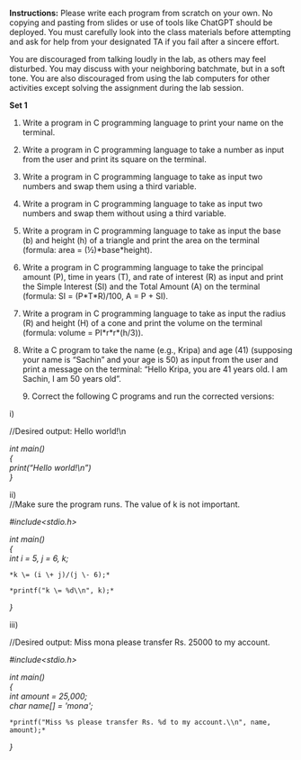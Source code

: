 **Instructions:** Please write each program from scratch on your own. No copying and pasting from slides or use of tools like ChatGPT should be deployed. You must carefully look into the class materials before attempting and ask for help from your designated TA if you fail after a sincere effort. 

You are discouraged from talking loudly in the lab, as others may feel disturbed. You may discuss with your neighboring batchmate, but in a soft tone. You are also discouraged from using the lab computers for other activities except solving the assignment during the lab session.

**Set 1**

1. Write a program in C programming language to print your name on the terminal.  
     
2. Write a program in C	programming language to take a number as input from the user and print its square on the terminal.

3. Write a program in C	programming language to take as input two numbers and swap them using a third variable.

4. Write a program in C	programming language to take as input two numbers and swap them without using a third variable.

5. Write a program in C	programming language to take as input the base (b) and height (h) of a triangle and print the area on the terminal (formula: area \= (½)\*base\*height).

6. Write a program in C	programming language to take the principal amount (P), time in years (T), and rate of interest (R) as input and print the Simple Interest (SI) and the Total Amount (A) on the terminal (formula: SI \= (P\*T\*R)/100, A \= P \+ SI).

7. Write a program in C	programming language to take as input the radius (R) and height (H) of a cone and print the volume on the terminal (formula: volume \= PI\*r\*r\*(h/3)).

8. Write a C program to take the name (e.g., Kripa) and age (41) (supposing your name is “Sachin” and your age is 50) as input from the user and print a message on the terminal: “Hello Kripa, you are 41 years old. I am Sachin, I am 50 years old”.  
   

      9\. Correct the following C programs and run the corrected versions:

i) 

//Desired output: Hello world\!\\n

*int main()*  
*{*  
	*print(“Hello world\!\\n”)*  
*}*

ii)  
//Make sure the program runs. The value of k is not important.

*\#include\<stdio.h\>*

*int  main()*  
*{*  
	*int i \= 5, j \= 6, k;*

	*k \= (i \+ j)/(j \- 6);*

	*printf("k \= %d\\n", k);*

*}*

iii) 

//Desired output: Miss mona please transfer Rs. 25000 to my account.

*\#include\<stdio.h\>*

*int  main()*  
*{*  
	*int amount \= 25,000;*  
	*char name\[\] \= 'mona';*  
	  
	*printf("Miss %s please transfer Rs. %d to my account.\\n", name, amount);*

*}*  
